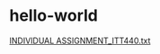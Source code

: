 # hello-world
[INDIVIDUAL ASSIGNMENT_ITT440.txt](https://github.com/Syahmi89/hello-world/files/9978872/INDIVIDUAL.ASSIGNMENT_ITT440.txt)
